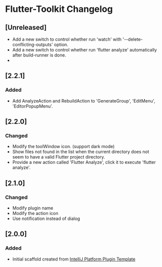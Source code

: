 <!-- Keep a Changelog guide -> https://keepachangelog.com -->

# Flutter-Toolkit Changelog

## [Unreleased]

- Add a new switch to control whether run 'watch' with '--delete-conflicting-outputs' option.
- Add a new switch to control whether run 'flutter analyze' automatically after build-runner is done.
-

## [2.2.1]

### Added

- Add AnalyzeAction and RebuildAction to 'GenerateGroup', 'EditMenu', 'EditorPopupMenu'.

## [2.2.0]

### Changed

- Modify the toolWindow icon. (support dark mode)
- Show files not found in the list when the current directory does not seem to have a valid Flutter project directory.
- Provide a new action called 'Flutter Analyze', click it to execute 'flutter analyze'.

## [2.1.0]

### Changed

- Modify plugin name
- Modify the action icon
- Use notification instead of dialog

## [2.0.0]

### Added

- Initial scaffold created
  from [IntelliJ Platform Plugin Template](https://github.com/JetBrains/intellij-platform-plugin-template)
